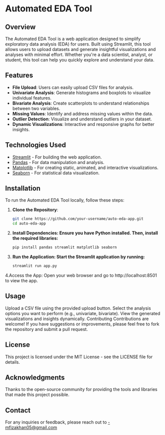 # Automated EDA Tool

## Overview

The Automated EDA Tool is a web application designed to simplify exploratory data analysis (EDA) for users. Built using Streamlit, this tool allows users to upload datasets and generate insightful visualizations and analyses with minimal effort. Whether you're a data scientist, analyst, or student, this tool can help you quickly explore and understand your data.

## Features

- **File Upload**: Users can easily upload CSV files for analysis.
- **Univariate Analysis**: Generate histograms and boxplots to visualize individual features.
- **Bivariate Analysis**: Create scatterplots to understand relationships between two variables.
- **Missing Values**: Identify and address missing values within the data.
- **Outlier Detection**: Visualize and understand outliers in your dataset.
- **Dynamic Visualizations**: Interactive and responsive graphs for better insights.

## Technologies Used

- [Streamlit](https://streamlit.io/) - For building the web application.
- [Pandas](https://pandas.pydata.org/) - For data manipulation and analysis.
- [Matplotlib](https://matplotlib.org/) - For creating static, animated, and interactive visualizations.
- [Seaborn](https://seaborn.pydata.org/) - For statistical data visualization.

## Installation

To run the Automated EDA Tool locally, follow these steps:

1. **Clone the Repository**:
   ```bash
   git clone https://github.com/your-username/auto-eda-app.git
   cd auto-eda-app

2. **Install Dependencies: Ensure you have Python installed. Then, install the required libraries:**
   ```bash 
   pip install pandas streamlit matplotlib seaborn


3. **Run the Application: Start the Streamlit application by running:**
   ```bash
   streamlit run app.py

4.Access the App: Open your web browser and go to http://localhost:8501 to view the app.

## Usage
Upload a CSV file using the provided upload button.
Select the analysis options you want to perform (e.g., univariate, bivariate).
View the generated visualizations and insights dynamically.
Contributing
Contributions are welcome! If you have suggestions or improvements, please feel free to fork the repository and submit a pull request.

## License
This project is licensed under the MIT License - see the LICENSE file for details.

## Acknowledgments
Thanks to the open-source community for providing the tools and libraries that made this project possible.

## Contact
For any inquiries or feedback, please reach out to -mfizakhan05@gmail.com
    
 

